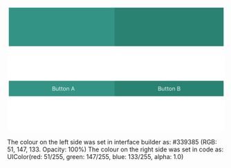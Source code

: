 ![screenshot](https://raw.githubusercontent.com/ricardosou/ios_colour_test/master/screenshot.png)

The colour on the left side was set in interface builder as: #339385 (RGB: 51, 147, 133. Opacity: 100%)
The colour on the right side was set in code as: UIColor(red: 51/255, green: 147/255, blue: 133/255, alpha: 1.0)